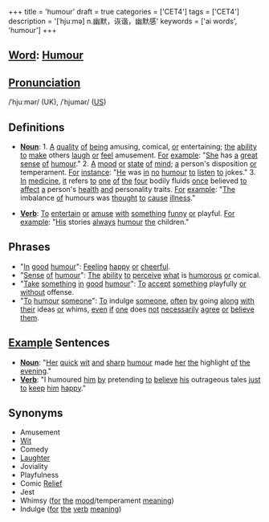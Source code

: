+++
title = 'humour'
draft = true
categories = ['CET4']
tags = ['CET4']
description = '[ˈhjuːmə] n.幽默，诙谐，幽默感'
keywords = ['ai words', 'humour']
+++

## [Word](/en/post/word/): [Humour](/en/post/humour/)

## [Pronunciation](/en/post/pronunciation/)
/ˈhjuːmər/ (UK), /ˈhjumər/ ([US](/en/post/us/))

## Definitions
- **[Noun](/en/post/noun/)**: 1. [A](/en/post/a/) [quality](/en/post/quality/) [of](/en/post/of/) [being](/en/post/being/) amusing, comical, [or](/en/post/or/) entertaining; [the](/en/post/the/) [ability](/en/post/ability/) [to](/en/post/to/) [make](/en/post/make/) others [laugh](/en/post/laugh/) [or](/en/post/or/) [feel](/en/post/feel/) amusement. [For](/en/post/for/) [example](/en/post/example/): "[She](/en/post/she/) has [a](/en/post/a/) [great](/en/post/great/) [sense](/en/post/sense/) [of](/en/post/of/) [humour](/en/post/humour/)."
   2. [A](/en/post/a/) [mood](/en/post/mood/) [or](/en/post/or/) [state](/en/post/state/) [of](/en/post/of/) [mind](/en/post/mind/); [a](/en/post/a/) person's disposition [or](/en/post/or/) temperament. [For](/en/post/for/) [instance](/en/post/instance/): "[He](/en/post/he/) was [in](/en/post/in/) [no](/en/post/no/) [humour](/en/post/humour/) [to](/en/post/to/) [listen](/en/post/listen/) [to](/en/post/to/) jokes."
   3. [In](/en/post/in/) [medicine](/en/post/medicine/), [it](/en/post/it/) refers [to](/en/post/to/) [one](/en/post/one/) [of](/en/post/of/) [the](/en/post/the/) [four](/en/post/four/) bodily fluids [once](/en/post/once/) believed [to](/en/post/to/) [affect](/en/post/affect/) [a](/en/post/a/) person's [health](/en/post/health/) [and](/en/post/and/) personality traits. [For](/en/post/for/) [example](/en/post/example/): "[The](/en/post/the/) imbalance [of](/en/post/of/) humours was [thought](/en/post/thought/) [to](/en/post/to/) [cause](/en/post/cause/) [illness](/en/post/illness/)."
   
- **[Verb](/en/post/verb/)**: [To](/en/post/to/) [entertain](/en/post/entertain/) [or](/en/post/or/) [amuse](/en/post/amuse/) [with](/en/post/with/) [something](/en/post/something/) [funny](/en/post/funny/) [or](/en/post/or/) playful. [For](/en/post/for/) [example](/en/post/example/): "[His](/en/post/his/) stories [always](/en/post/always/) [humour](/en/post/humour/) [the](/en/post/the/) children."
   
## Phrases
- "[In](/en/post/in/) [good](/en/post/good/) [humour](/en/post/humour/)": [Feeling](/en/post/feeling/) [happy](/en/post/happy/) [or](/en/post/or/) [cheerful](/en/post/cheerful/).
- "[Sense](/en/post/sense/) [of](/en/post/of/) [humour](/en/post/humour/)": [The](/en/post/the/) [ability](/en/post/ability/) [to](/en/post/to/) [perceive](/en/post/perceive/) [what](/en/post/what/) is [humorous](/en/post/humorous/) [or](/en/post/or/) comical.
- "[Take](/en/post/take/) [something](/en/post/something/) [in](/en/post/in/) [good](/en/post/good/) [humour](/en/post/humour/)": [To](/en/post/to/) [accept](/en/post/accept/) [something](/en/post/something/) playfully [or](/en/post/or/) [without](/en/post/without/) offense.
- "[To](/en/post/to/) [humour](/en/post/humour/) [someone](/en/post/someone/)": [To](/en/post/to/) indulge [someone](/en/post/someone/), [often](/en/post/often/) [by](/en/post/by/) going [along](/en/post/along/) [with](/en/post/with/) [their](/en/post/their/) ideas [or](/en/post/or/) whims, [even](/en/post/even/) [if](/en/post/if/) [one](/en/post/one/) does [not](/en/post/not/) [necessarily](/en/post/necessarily/) [agree](/en/post/agree/) [or](/en/post/or/) [believe](/en/post/believe/) [them](/en/post/them/).

## [Example](/en/post/example/) Sentences
- **[Noun](/en/post/noun/)**: "[Her](/en/post/her/) [quick](/en/post/quick/) [wit](/en/post/wit/) [and](/en/post/and/) [sharp](/en/post/sharp/) [humour](/en/post/humour/) made [her](/en/post/her/) [the](/en/post/the/) highlight [of](/en/post/of/) [the](/en/post/the/) [evening](/en/post/evening/)."
- **[Verb](/en/post/verb/)**: "I humoured [him](/en/post/him/) [by](/en/post/by/) pretending [to](/en/post/to/) [believe](/en/post/believe/) [his](/en/post/his/) outrageous tales [just](/en/post/just/) [to](/en/post/to/) [keep](/en/post/keep/) [him](/en/post/him/) [happy](/en/post/happy/)."

## Synonyms
- Amusement
- [Wit](/en/post/wit/)
- Comedy
- [Laughter](/en/post/laughter/)
- Joviality
- Playfulness
- Comic [Relief](/en/post/relief/)
- Jest
- Whimsy ([for](/en/post/for/) [the](/en/post/the/) [mood](/en/post/mood/)/temperament [meaning](/en/post/meaning/))
- Indulge ([for](/en/post/for/) [the](/en/post/the/) [verb](/en/post/verb/) [meaning](/en/post/meaning/))
